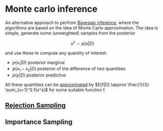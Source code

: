 # Monte carlo inference

An alternative approach to perfrom [Bayesian inference](bayesian_statistics.md), where the algorithms are based on the idea of Monte Carlo approximation. The idea is simple, generate some (unweighted) samples from the posterior

$$x^s \sim p(x|D)$$

and use these to compute any quantity of interest:
*  $p(x_1|D)$ posterior marginal
*  $p(x_1 - x_2|D)$ posterior of the difference of two quantities
*  $p(y|D)$  posterior predictive

All these quantities can be [approximated](monter_carlo_estimation.md) by $E[f|D] \approx \frac{1}{S} \sum_{x=1}^S f(x^s)$ for some suitable function f. 

## [Rejection Sampling](rejection_sampling.md)

## Importance Sampling